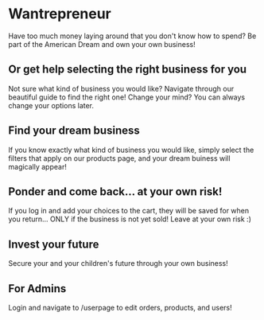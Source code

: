 # Wantrepreneur

Have too much money laying around that you don't know how to spend? Be part of the American Dream and own your own business!

## Or get help selecting the right business for you

Not sure what kind of business you would like? Navigate through our beautiful guide to find the right one! Change your mind? You can always change your options later.

## Find your dream business

If you know exactly what kind of business you would like, simply select the filters that apply on our products page, and your dream buiness will magically appear!

## Ponder and come back... at your own risk!

If you log in and add your choices to the cart, they will be saved for when you return... ONLY if the business is not yet sold! Leave at your own risk :)

## Invest your future

Secure your and your children's future through your own business!

## For Admins

Login and navigate to /userpage to edit orders, products, and users!